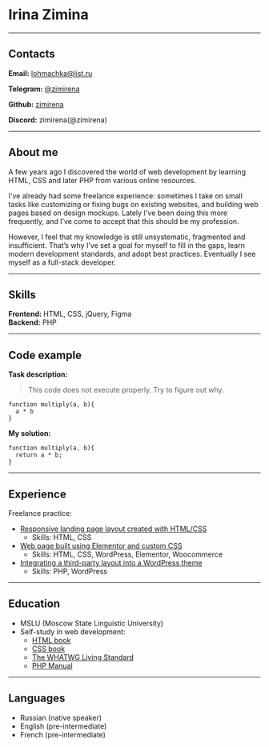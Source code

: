 # Irina Zimina

---

## Contacts

**Email:** lohmachka@list.ru

**Telegram:** [@zimirena](https://t.me/zimirena)

**Github:** [zimirena](https://github.com/zimirena)

**Discord:** zimirena(@zimirena)

---

## About me

A few years ago I discovered the world of web development by learning HTML, CSS and later PHP from various online resources.

I've already had some freelance experience: sometimes I take on small tasks like customizing or fixing bugs on existing websites, and building web pages based on design mockups. Lately I've been doing this more frequently, and I’ve come to accept that this should be my profession.

However, I feel that my knowledge is still unsystematic, fragmented and insufficient. That’s why I've set a goal for myself to fill in the gaps, learn modern development standards, and adopt best practices. Eventually I see myself as a full-stack developer.

---

## Skills

**Frontend:** HTML, CSS, jQuery, Figma  
**Backend:** PHP

---

## Code example

**Task description:**
> This code does not execute properly. Try to figure out why.

```
function multiply(a, b){
  a * b
}
```


**My solution:**

```
function multiply(a, b){
  return a * b;
}
```

---

## Experience

Freelance practice:
+ [Responsive landing page layout created with HTML/CSS](http://fantomxt.beget.tech/taxi/index.html "Landing page for taxi service")
    - Skills: HTML, CSS
+ [Web page built using Elementor and custom CSS](https://cupk-edu.ru/product-category/povyshenie-kvalifikaczii/ "Learning center's website")
    - Skills: HTML, CSS, WordPress, Elementor, Woocommerce
+ [Integrating a third-party layout into a WordPress theme](http://fantomxt.beget.tech/wp-logistic/ "Logistics company's website")
    - Skills: PHP, WordPress

---

## Education

* MSLU (Moscow State Linguistic University)
* Self-study in web development:
    + [HTML book](https://basicweb.ru/html/html_book.php)
    + [CSS book](https://basicweb.ru/css/css_book.php)
    + [The WHATWG Living Standard](https://html.spec.whatwg.org/)
    + [PHP Manual](https://www.php.net/manual/en/index.php)

---

## Languages

* Russian (native speaker)
* English (pre-intermediate)
* French (pre-intermediate)
